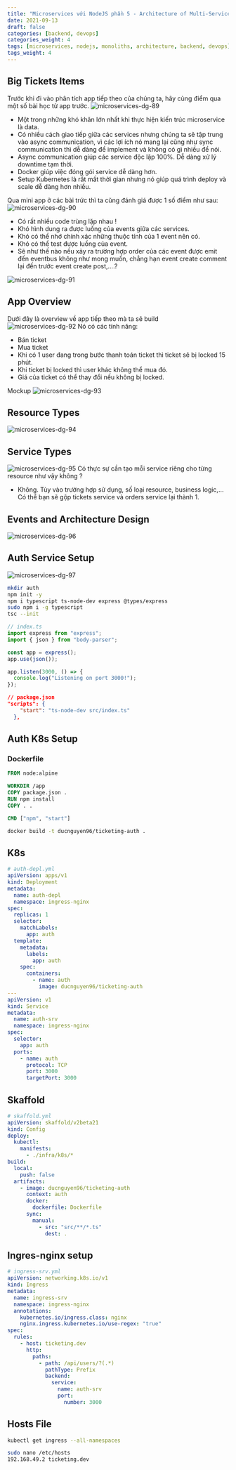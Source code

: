 ```yaml
---
title: "Microservices với NodeJS phần 5 - Architecture of Multi-Service Apps"
date: 2021-09-13
draft: false
categories: [backend, devops]
categories_weight: 4
tags: [microservices, nodejs, monoliths, architecture, backend, devops]
tags_weight: 4
---
```


## Big Tickets Items

Trước khi đi vào phân tích app tiếp theo của chúng ta, hãy cùng điểm qua một số bài học từ app trước.
![microservices-dg-89](/images/microservices-dg-89.png)

- Một trong những khó khăn lớn nhất khi thực hiện kiến trúc microservice là data.
- Có nhiều cách giao tiếp giữa các services nhưng chúng ta sẽ tập trung vào async communication, vì các lợi ích nó mang lại cũng như sync communication thì dễ dàng để implement và không có gì nhiều để nói.
- Async communication giúp các service độc lập 100%. Dễ dàng xử lý downtime tạm thời.
- Docker giúp việc đóng gói service dễ dàng hơn.
- Setup Kubernetes là rất mất thời gian nhưng nó giúp quá trình deploy và scale dễ dàng hơn nhiều.

Qua mini app ở các bài trức thì ta cũng đánh giá được 1 số điểm như sau:
![microservices-dg-90](/images/microservices-dg-90.png)

- Có rất nhiều code trùng lặp nhau !
- Khó hình dung ra được luồng của events giữa các services.
- Khó có thể nhớ chính xác những thuộc tính của 1 event nên có.
- Khó có thể test được luồng của event.
- Sẽ như thế nào nếu xảy ra trường hợp order của các event được emit đến eventbus không như mong muốn, chẳng hạn event create comment lại đến trước event create post,....?

![microservices-dg-91](/images/microservices-dg-91.png)

## App Overview

Dưới đây là overview về app tiếp theo mà ta sẽ build
![microservices-dg-92](/images/microservices-dg-92.png)
Nó có các tính năng:

- Bán ticket
- Mua ticket
- Khi có 1 user đang trong bước thanh toán ticket thì ticket sẽ bị locked 15 phút.
- Khi ticket bị locked thì user khác không thể mua đó.
- Giá của ticket có thể thay đổi nếu không bị locked.

Mockup
![microservices-dg-93](/images/microservices-dg-93.png)

## Resource Types

![microservices-dg-94](/images/microservices-dg-94.png)

## Service Types

![microservices-dg-95](/images/microservices-dg-95.png)
Có thực sự cần tạo mỗi service riêng cho từng resource như vậy không ?

- Không. Tùy vào trường hợp sử dụng, số loại resource, business logic,... Có thể bạn sẽ gộp tickets service và orders service lại thành 1.

## Events and Architecture Design

![microservices-dg-96](/images/microservices-dg-96.png)

## Auth Service Setup

![microservices-dg-97](/images/microservices-dg-97.png)

```bash
mkdir auth
npm init -y
npm i typescript ts-node-dev express @types/express
sudo npm i -g typescript
tsc --init
```

```ts
// index.ts
import express from "express";
import { json } from "body-parser";

const app = express();
app.use(json());

app.listen(3000, () => {
  console.log("Listening on port 3000!");
});
```

```json
// package.json
"scripts": {
    "start": "ts-node-dev src/index.ts"
  },
```

## Auth K8s Setup

### Dockerfile

```Dockerfile
FROM node:alpine

WORKDIR /app
COPY package.json .
RUN npm install
COPY . .

CMD ["npm", "start"]
```

```bash
docker build -t ducnguyen96/ticketing-auth .
```

## K8s

```yml
# auth-depl.yml
apiVersion: apps/v1
kind: Deployment
metadata:
  name: auth-depl
  namespace: ingress-nginx
spec:
  replicas: 1
  selector:
    matchLabels:
      app: auth
  template:
    metadata:
      labels:
        app: auth
    spec:
      containers:
        - name: auth
          image: ducnguyen96/ticketing-auth
---
apiVersion: v1
kind: Service
metadata:
  name: auth-srv
  namespace: ingress-nginx
spec:
  selector:
    app: auth
  ports:
    - name: auth
      protocol: TCP
      port: 3000
      targetPort: 3000
```

## Skaffold

```yml
# skaffold.yml
apiVersion: skaffold/v2beta21
kind: Config
deploy:
  kubectl:
    manifests:
      - ./infra/k8s/*
build:
  local:
    push: false
  artifacts:
    - image: ducnguyen96/ticketing-auth
      context: auth
      docker:
        dockerfile: Dockerfile
      sync:
        manual:
          - src: "src/**/*.ts"
            dest: .
```

## Ingres-nginx setup

```yml
# ingress-srv.yml
apiVersion: networking.k8s.io/v1
kind: Ingress
metadata:
  name: ingress-srv
  namespace: ingress-nginx
  annotations:
    kubernetes.io/ingress.class: nginx
    nginx.ingress.kubernetes.io/use-regex: "true"
spec:
  rules:
    - host: ticketing.dev
      http:
        paths:
          - path: /api/users/?(.*)
            pathType: Prefix
            backend:
              service:
                name: auth-srv
                port:
                  number: 3000
```

## Hosts File

```bash
kubectl get ingress --all-namespaces
```

```bash
sudo nano /etc/hosts
192.168.49.2 ticketing.dev
```
